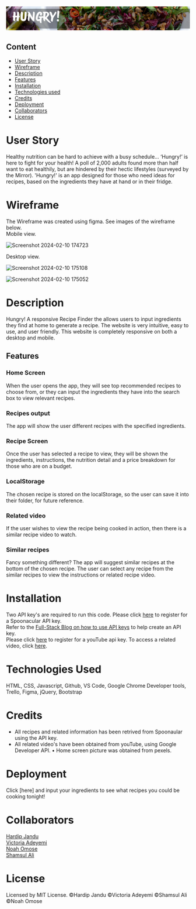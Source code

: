 <p align="center">
<img src="/images/hungry-banner.jpg"
/p>

## Content 
* [User Story](#userstory-header)
* [Wireframe](#wireframe-header)
* [Description](#descr-header)
* [Features](#feat-header)
* [Installation](#install-header)
* [Technologies used](#tech-header)
* [Credits](#cred-header)
* [Deployment](#deploy-header)
* [Collaborators](#coll-header)
* [License](#lic-header)


# <a id="userstory-header"></a>User Story
Healthy nutrition can be hard to achieve with a busy schedule… ‘Hungry!’ is here to fight for your health! A poll of 2,000 adults found more than half want to eat healthily, but are hindered by their hectic lifestyles (surveyed by the Mirror). 'Hungry!' is an app designed for those who need ideas for recipes, based on the ingredients they have at hand or in their fridge. 

# <a id="wireframe-header"></a>Wireframe
The Wireframe was created using figma. See images of the wireframe below. <br>
Mobile view.

![Screenshot 2024-02-10 174723](https://github.com/HJandu/Hungry_web_app/assets/116304118/8829b58a-7ff2-4039-8b6e-6a787ee700ff)


Desktop view.

![Screenshot 2024-02-10 175108](https://github.com/HJandu/Hungry_web_app/assets/116304118/fbc9b444-ac18-4386-b020-8901774d0305)

![Screenshot 2024-02-10 175052](https://github.com/HJandu/Hungry_web_app/assets/116304118/8213a298-b59c-45f2-88ce-6681f0aa9992)


# <a id="descr-header"></a>Description
Hungry! A responsive Recipe Finder the allows users to input ingredients they find at home to generate a recipe. The website is very intuitive, easy to use, and user friendly. This website is completely responsive on both a desktop and mobile. 

## <a id="feat-header"></a>Features

   ### Home Screen
When the user opens the app, they will see top recommended recipes to choose from, or they can input the ingredients they have into the search box to view relevant recipes. 

### Recipes output
The app will show the user different recipes with the specified ingredients. 

### Recipe Screen
Once the user has selected a recipe to view, they will be shown the ingredients, instructions, the nutrition detail and a price breakdown for those who are on a budget. 

### LocalStorage
The chosen recipe is stored on the localStorage, so the user can save it into their folder, for future reference. 

### Related video
If the user wishes to view the recipe being cooked in action, then there is a similar recipe video to watch. 

### Similar recipes
Fancy something different? The app will suggest similar recipes at the bottom of the chosen recipe. The user can select any recipe from the similar recipes to view the instructions or related recipe video. 

# <a id="install-header"></a>Installation
Two API key's are required to run this code. 
Please click [here](https://spoonacular.com/food-api) to register for a Spoonacular API key. <br> 
Refer to the [Full-Stack Blog on how to use API keys](https://coding-boot-camp.github.io/full-stack/apis/how-to-use-api-keys) to help create an API key. <br>
Please click [here](https://developers.google.com/youtube/v3/getting-started) to register for a youTube api key. To access a related video, click [here](https://www.youtube.com/watch?v=uz7dY8qTFJw).

# <a id="tech-header"></a>Technologies Used 
HTML, CSS, Javascript, Github, VS Code, Google Chrome Developer tools, Trello, Figma, jQuery, Bootstrap

# <a id="cred-header"></a>Credits
* All recipes and related information has been retrived from Spoonaular using the API key.
* All related video's have been obtained from youTube, using Google Developer API.
• Home screen picture was obtained from pexels.

# <a id="deploy-header"></a>Deployment
Click [here] and input your ingredients to see what recipes you could be cooking tonight!  

# <a id="coll-header"></a>Collaborators 
[Hardip Jandu](https://github.com/HJandu) <br>
[Victoria Adeyemi](https://github.com/victoriadeyemi) <br>
[Noah Omose](https://github.com/NO1797) <br>
[Shamsul Ali](https://github.com/code120798)

# <a id="lic-header"></a>License
Licensed by MIT License. &copy;Hardip Jandu &copy;Victoria Adeyemi  &copy;Shamsul Ali  &copy;Noah Omose
